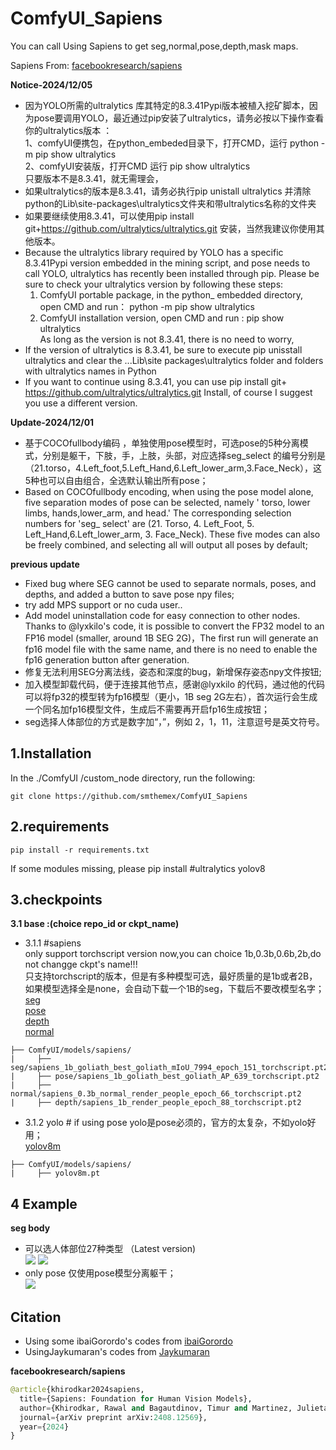 # ComfyUI_Sapiens
You can call Using Sapiens to get seg,normal,pose,depth,mask maps.

Sapiens From: [facebookresearch/sapiens](https://github.com/facebookresearch/sapiens) 

**Notice-2024/12/05**
* 因为YOLO所需的ultralytics 库其特定的8.3.41Pypi版本被植入挖矿脚本，因为pose要调用YOLO，最近通过pip安装了ultralytics，请务必按以下操作查看你的ultralytics版本 ：  
  1、comfyUI便携包，在python_embeded目录下，打开CMD，运行 python -m pip show ultralytics   
  2、comfyUI安装版，打开CMD 运行 pip show ultralytics   
  只要版本不是8.3.41，就无需理会，   
* 如果ultralytics的版本是8.3.41，请务必执行pip unistall ultralytics 并清除python的Lib\site-packages\ultralytics文件夹和带ultralytics名称的文件夹
* 如果要继续使用8.3.41，可以使用pip install git+https://github.com/ultralytics/ultralytics.git 安装，当然我建议你使用其他版本。
* Because the ultralytics library required by YOLO has a specific 8.3.41Pypi version embedded in the mining script, and pose needs to call YOLO, ultralytics has recently been installed through pip. Please be sure to check your ultralytics version by following these steps:      
  1. ComfyUI portable package, in the python_ embedded directory, open CMD and run： python -m pip show ultralytics  
  2. ComfyUI installation version, open CMD and run : pip show ultralytics  
As long as the version is not 8.3.41, there is no need to worry,  
* If the version of ultralytics is 8.3.41, be sure to execute pip unisstall ultralytics and clear the ...Lib\site packages\ultralytics folder and folders with ultralytics names in Python   
* If you want to continue using 8.3.41, you can use pip install git+ https://github.com/ultralytics/ultralytics.git Install, of course I suggest you use a different version.


**Update-2024/12/01**
* 基于COCOfullbody编码 ，单独使用pose模型时，可选pose的5种分离模式，分别是躯干，下肢，手，上肢，头部，对应选择seg_select 的编号分别是（21.torso，4.Left_foot,5.Left_Hand,6.Left_lower_arm,3.Face_Neck），这5种也可以自由组合，全选默认输出所有pose；
* Based on COCOfullbody encoding, when using the pose model alone, five separation modes of pose can be selected, namely ' torso, lower limbs, hands,lower_arm, and head.' The corresponding selection numbers for 'seg_ select' are (21. Torso, 4. Left_Foot, 5. Left_Hand,6.Left_lower_arm, 3. Face_Neck). These five modes can also be freely combined, and selecting all will output all poses by default;  

**previous update**

* Fixed bug where SEG cannot be used to separate normals, poses, and depths, and added a button to save pose npy files;
* try add MPS support or no cuda user..
* Add model uninstallation code for easy connection to other nodes. Thanks to @lyxkilo's code, it is possible to convert the FP32 model to an FP16 model (smaller, around 1B SEG 2G)，The first run will generate an fp16 model file with the same name, and there is no need to enable the fp16 generation button after generation.
* 修复无法利用SEG分离法线，姿态和深度的bug，新增保存姿态npy文件按钮; 
*  加入模型卸载代码，便于连接其他节点，感谢@lyxkilo 的代码，通过他的代码可以将fp32的模型转为fp16模型（更小，1B seg 2G左右），首次运行会生成一个同名加fp16模型文件，生成后不需要再开启fp16生成按钮；
* seg选择人体部位的方式是数字加“，”，例如 2，1，11，注意逗号是英文符号。

1.Installation  
-----
  In the ./ComfyUI /custom_node directory, run the following:   
```
git clone https://github.com/smthemex/ComfyUI_Sapiens
```
2.requirements  
----
```
pip install -r requirements.txt
```
If some modules missing, please pip install   #ultralytics yolov8

3.checkpoints 
----
**3.1 base :(choice repo_id or ckpt_name)**       
* 3.1.1 #sapiens    
only support torchscript version now,you can choice 1b,0.3b,0.6b,2b,do not changge ckpt's name!!!    
只支持torchscript的版本，但是有多种模型可选，最好质量的是1b或者2B，如果模型选择全是none，会自动下载一个1B的seg，下载后不要改模型名字；     
[seg](https://huggingface.co/facebook/sapiens-seg-1b-torchscript)  
[pose](https://huggingface.co/facebook/sapiens-pose-1b-torchscript)  
[depth](https://huggingface.co/facebook/sapiens-depth-1b-torchscript)  
[normal](https://huggingface.co/facebook/sapiens-normal-1b-torchscript)  
```
├── ComfyUI/models/sapiens/
|     ├── seg/sapiens_1b_goliath_best_goliath_mIoU_7994_epoch_151_torchscript.pt2
|     ├── pose/sapiens_1b_goliath_best_goliath_AP_639_torchscript.pt2
|     ├── normal/sapiens_0.3b_normal_render_people_epoch_66_torchscript.pt2
|     ├── depth/sapiens_1b_render_people_epoch_88_torchscript.pt2
```
* 3.1.2 yolo # if using pose
yolo是pose必须的，官方的太复杂，不如yolo好用；  
[yolov8m](https://huggingface.co/Ultralytics/YOLOv8/tree/main)   
```
├── ComfyUI/models/sapiens/
|     ├── yolov8m.pt
```
4 Example
----
**seg body**    
* 可以选人体部位27种类型 （Latest version)        
![](https://github.com/smthemex/ComfyUI_Sapiens/blob/main/exampleA.png)
![](https://github.com/smthemex/ComfyUI_Sapiens/blob/main/exampleB.png)
* only pose 仅使用pose模型分离躯干；  
![](https://github.com/smthemex/ComfyUI_Sapiens/blob/main/example.png) 

Citation
------
* Using some ibaiGorordo's codes from [ibaiGorordo](https://github.com/ibaiGorordo/Sapiens-Pytorch-Inference)  
* UsingJaykumaran's codes from [Jaykumaran](https://learnopencv.com/sapiens-human-vision-models)
  
**facebookresearch/sapiens**
``` python  
@article{khirodkar2024sapiens,
  title={Sapiens: Foundation for Human Vision Models},
  author={Khirodkar, Rawal and Bagautdinov, Timur and Martinez, Julieta and Zhaoen, Su and James, Austin and Selednik, Peter and Anderson, Stuart and Saito, Shunsuke},
  journal={arXiv preprint arXiv:2408.12569},
  year={2024}
}
```
